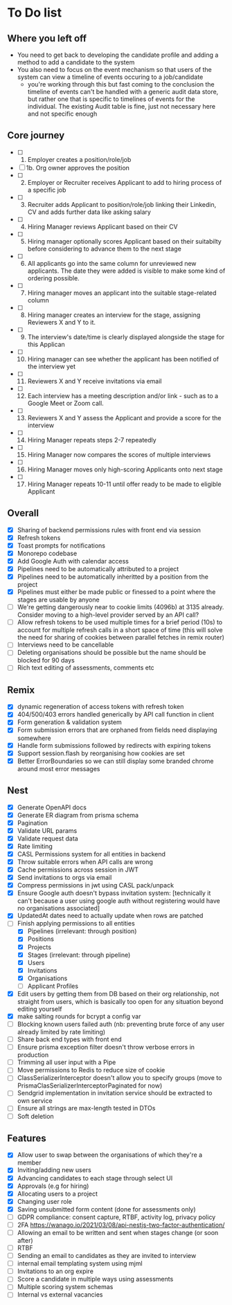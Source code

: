 # To Do list

## Where you left off

- You need to get back to developing the candidate profile and adding a method to add a candidate to the system
- You also need to focus on the event mechanism so that users of the system can view a timeline of events occuring to a job/candidate
  - you're working through this but fast coming to the conclusion the timeline of events can't be handled with a generic audit data store, but rather one that is specific to timelines of events for the individual. The existing Audit table is fine, just not necessary here and not specific enough

## Core journey

- [ ] 1. Employer creates a position/role/job
- [ ] 1b. Org owner approves the position
- [ ] 2. Employer or Recruiter receives Applicant to add to hiring process of a specific job
- [ ] 3. Recruiter adds Applicant to position/role/job linking their Linkedin, CV and adds further data like asking salary
- [ ] 4. Hiring Manager reviews Applicant based on their CV
- [ ] 5. Hiring manager optionally scores Applicant based on their suitabilty before considering to advance them to the next stage
- [ ] 6. All applicants go into the same column for unreviewed new applicants. The date they were added is visible to make some kind of ordering possible.
- [ ] 7. Hiring manager moves an applicant into the suitable stage-related column
- [ ] 8. Hiring manager creates an interview for the stage, assigning Reviewers X and Y to it.
- [ ] 9. The interview's date/time is clearly displayed alongside the stage for this Applican
- [ ] 10. Hiring manager can see whether the applicant has been notified of the interview yet
- [ ] 11. Reviewers X and Y receive invitations via email
- [ ] 12. Each interview has a meeting description and/or link - such as to a Google Meet or Zoom call.
- [ ] 13. Reviewers X and Y assess the Applicant and provide a score for the interview
- [ ] 14. Hiring Manager repeats steps 2-7 repeatedly
- [ ] 15. Hiring Manager now compares the scores of multiple interviews
- [ ] 16. Hiring Manager moves only high-scoring Applicants onto next stage
- [ ] 17. Hiring Manager repeats 10-11 until offer ready to be made to eligible Applicant

## Overall

- [x] Sharing of backend permissions rules with front end via session
- [x] Refresh tokens
- [x] Toast prompts for notifications
- [x] Monorepo codebase
- [x] Add Google Auth with calendar access
- [x] Pipelines need to be automatically attributed to a project
- [x] Pipelines need to be automatically inheritted by a position from the project
- [x] Pipelines must either be made public or finessed to a point where the stages are usable by anyone
- [ ] We're getting dangerously near to cookie limits (4096b) at 3135 already. Consider moving to a high-level provider served by an API call?
- [ ] Allow refresh tokens to be used multiple times for a brief period (10s) to account for multiple refresh calls in a short space of time (this will solve the need for sharing of cookies between parallel fetches in remix router)
- [ ] Interviews need to be cancellable
- [ ] Deleting organisations should be possible but the name should be blocked for 90 days
- [ ] Rich text editing of assessments, comments etc

## Remix

- [x] dynamic regeneration of access tokens with refresh token
- [x] 404/500/403 errors handled generically by API call function in client
- [x] Form generation & validation system
- [x] Form submission errors that are orphaned from fields need displaying somewhere
- [x] Handle form submissions followed by redirects with expiring tokens
- [x] Support session.flash by reorganising how cookies are set
- [x] Better ErrorBoundaries so we can still display some branded chrome around most error messages

## Nest

- [x] Generate OpenAPI docs
- [x] Generate ER diagram from prisma schema
- [x] Pagination
- [x] Validate URL params
- [x] Validate request data
- [x] Rate limiting
- [x] CASL Permissions system for all entities in backend
- [x] Throw suitable errors when API calls are wrong
- [x] Cache permissions across session in JWT
- [x] Send invitations to orgs via email
- [x] Compress permissions in jwt using CASL pack/unpack
- [x] Ensure Google auth doesn't bypass invitation system: [technically it can't because a user using google auth without registering would have no organisations associated]
- [x] UpdatedAt dates need to actually update when rows are patched
- [ ] Finish applying permissions to all entities
  - [x] Pipelines (irrelevant: through position)
  - [x] Positions
  - [x] Projects
  - [x] Stages (irrelevant: through pipeline)
  - [x] Users
  - [x] Invitations
  - [x] Organisations
  - [ ] Applicant Profiles
- [x] Edit users by getting them from DB based on their org relationship, not straight from users, which is basically too open for any situation beyond editing yourself
- [x] make salting rounds for bcrypt a config var
- [ ] Blocking known users failed auth (nb: preventing brute force of any user already limited by rate limiting)
- [ ] Share back end types with front end
- [ ] Ensure prisma exception filter doesn't throw verbose errors in production
- [ ] Trimming all user input with a Pipe
- [ ] Move permissions to Redis to reduce size of cookie
- [ ] ClassSerializerInterceptor doesn't allow you to specify groups (move to PrismaClasSerializerInterceptorPaginated for now)
- [ ] Sendgrid implementation in invitation service should be extracted to own service
- [ ] Ensure all strings are max-length tested in DTOs
- [ ] Soft deletion

## Features

- [x] Allow user to swap between the organisations of which they're a member
- [x] Inviting/adding new users
- [x] Advancing candidates to each stage through select UI
- [x] Approvals (e.g for hiring)
- [x] Allocating users to a project
- [x] Changing user role
- [x] Saving unsubmitted form content (done for assessments only)
- [ ] GDPR compliance: consent capture, RTBF, activity log, privacy policy
- [ ] 2FA https://wanago.io/2021/03/08/api-nestjs-two-factor-authentication/
- [ ] Allowing an email to be written and sent when stages change (or soon after)
- [ ] RTBF
- [ ] Sending an email to candidates as they are invited to interview
- [ ] internal email templating system using mjml
- [ ] Invitations to an org expire
- [ ] Score a candidate in multiple ways using assessments
- [ ] Multiple scoring system schemas
- [ ] Internal vs external vacancies

